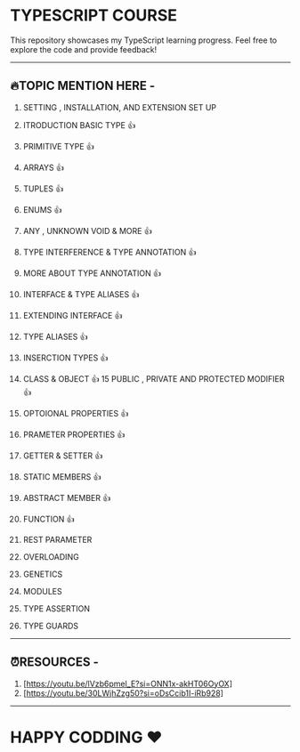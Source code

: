 # TYPESCRIPT COURSE

This repository showcases my TypeScript learning progress.  Feel free to explore the code and provide feedback!

---

## 🔥TOPIC MENTION HERE -
1. SETTING , INSTALLATION, AND EXTENSION SET UP


2. ITRODUCTION BASIC TYPE 👍
3. PRIMITIVE TYPE 👍
4. ARRAYS 👍
5. TUPLES 👍
6. ENUMS 👍
7. ANY , UNKNOWN  VOID & MORE 👍
8. TYPE INTERFERENCE & TYPE ANNOTATION 👍
9. MORE ABOUT TYPE ANNOTATION 👍
10. INTERFACE & TYPE ALIASES 👍
11. EXTENDING INTERFACE 👍
12. TYPE ALIASES 👍
13. INSERCTION TYPES 👍
14. CLASS & OBJECT 👍
15 PUBLIC , PRIVATE AND PROTECTED MODIFIER 👍
16. OPTOIONAL PROPERTIES 👍
17. PRAMETER PROPERTIES 👍
18. GETTER & SETTER 👍
19. STATIC MEMBERS 👍
20. ABSTRACT MEMBER 👍
21. FUNCTION 👍
22. REST PARAMETER 
23. OVERLOADING
24. GENETICS 
25. MODULES
26. TYPE ASSERTION 
27. TYPE GUARDS

--- 
## ⏰RESOURCES -

1. [https://youtu.be/lVzb6pmel_E?si=ONN1x-akHT06OyOX]
2. [https://youtu.be/30LWjhZzg50?si=oDsCcib1I-iRb928]

---
# HAPPY CODDING ❤️
